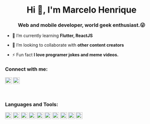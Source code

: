 <h1 align="center">Hi 👋, I'm Marcelo Henrique</h1>
<h3 align="center">Web and mobile developer, world geek enthusiast.😜</h3>

<!-- ![Twitter Follow](https://img.shields.io/twitter/follow/abuanwar072?label=Abuanwar072&logo=twitter&style=for-the-badge)
![GitHub followers](https://img.shields.io/github/followers/abuanwar072?logo=GitHub&style=for-the-badge) -->

<!-- - 🔭 I’m currently working on [](https://www.youtube.com/channel/UCJm7i4g4z7ZGcJA_HKHLCVw) -->

- 🌱 I’m currently learning **Flutter, ReactJS**

- 👯 I’m looking to collaborate with **other content creators**

- ⚡ Fun fact **I love programer jokes and meme videos.**

### Connect with me:

<!-- <a href="https://twitter.com/abuanwar072" target="blank"><img src="https://cdn.jsdelivr.net/npm/simple-icons@3.0.1/icons/twitter.svg" alt="abuanwar072" height="22" width="22" /></a> -->
<a href="https://linkedin.com/in/marcelohenrique" target="blank"><img src="https://cdn.jsdelivr.net/npm/simple-icons@3.0.1/icons/linkedin.svg" alt="my linkedin" height="22" width="22" /></a>
<a href="https://www.instagram.com/h_marc3lo/" target="blank"><img src="https://cdn.jsdelivr.net/npm/simple-icons@3.0.1/icons/instagram.svg" alt="my insta" height="22" width="22" /></a>


<br />

### Languages and Tools:

<p align="left"><img src="https://www.vectorlogo.zone/logos/dartlang/dartlang-icon.svg" alt="dart" width="22" height="22"/> <img src="https://www.vectorlogo.zone/logos/figma/figma-icon.svg" alt="figma" width="22" height="22"/> <img src="https://www.vectorlogo.zone/util/preview.html?image=/logos/ruby-lang/ruby-lang-horizontal.svg" alt="firebase" width="22" height="22"/> <img src="https://devicons.github.io/devicon/devicon.git/icons/javascript/javascript-original.svg" alt="JS" width="22" height="22"/> <img src="https://www.vectorlogo.zone/logos/flutterio/flutterio-icon.svg" alt="flutter" width="22" height="22"/> <img src="https://www.vectorlogo.zone/logos/git-scm/git-scm-icon.svg" alt="git" width="22" height="22"/> <img src="https://www.vectorlogo.zone/util/preview.html?image=/logos/linux/linux-icon.svg" alt="linux" width="22" height="22"/> <img src="https://devicons.github.io/devicon/devicon.git/icons/mysql/mysql-original-wordmark.svg" alt="mysql" width="22" height="22"/> <img src="https://devicons.github.io/devicon/devicon.git/icons/postgresql/postgresql-original-wordmark.svg" alt="postgresql" width="22" height="22"/> <img src="https://devicons.github.io/devicon/devicon.git/icons/rails/rails-original-wordmark.svg" alt="swift" width="22" height="22"/></p>
<!-- 
<p><img align="left" src="https://github-readme-stats.vercel.app/api/top-langs/?username=abuanwar072&layout=compact&hide=html" alt="abuanwar072" /></p>

<p>&nbsp;<img align="center" src="https://github-readme-stats.vercel.app/api?username=abuanwar072&show_icons=true" alt="abuanwar072" /></p> -->
